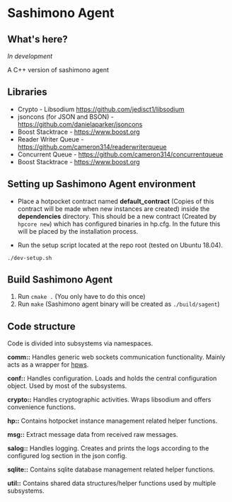 # Sashimono Agent

## What's here?
*In development*

A C++ version of sashimono agent

## Libraries
* Crypto - Libsodium https://github.com/jedisct1/libsodium
* jsoncons (for JSON and BSON) - https://github.com/danielaparker/jsoncons
* Boost Stacktrace - https://www.boost.org
* Reader Writer Queue - https://github.com/cameron314/readerwriterqueue
* Concurrent Queue - https://github.com/cameron314/concurrentqueue
* Boost Stacktrace - https://www.boost.org

## Setting up Sashimono Agent environment
- Place a hotpocket contract named **default_contract** (Copies of this contract will be made when new instances are created) inside the **dependencies** directory. This should be a new contract (Created by `hpcore new`) which has configured binaries in hp.cfg. In the future this will be placed by the installation process.

- Run the setup script located at the repo root (tested on Ubuntu 18.04).
```
./dev-setup.sh
```

## Build Sashimono Agent
1. Run `cmake .` (You only have to do this once)
1. Run `make` (Sashimono agent binary will be created as `./build/sagent`)

## Code structure
Code is divided into subsystems via namespaces.

**comm::** Handles generic web sockets communication functionality. Mainly acts as a wrapper for [hpws](https://github.com/RichardAH/hpws).

**conf::** Handles configuration. Loads and holds the central configuration object. Used by most of the subsystems.

**crypto::** Handles cryptographic activities. Wraps libsodium and offers convenience functions.

**hp::** Contains hotpocket instance management related helper functions.

**msg::** Extract message data from received raw messages.

**salog::** Handles logging. Creates and prints the logs according to the configured log section in the json config.

**sqlite::** Contains sqlite database management related helper functions.

**util::** Contains shared data structures/helper functions used by multiple subsystems.

